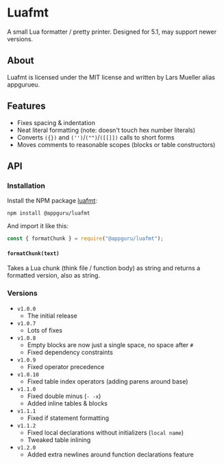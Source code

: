 # Luafmt

A small Lua formatter / pretty printer. Designed for 5.1, may support newer versions.

## About

Luafmt is licensed under the MIT license and written by Lars Mueller alias appgurueu.

## Features

* Fixes spacing & indentation
* Neat literal formatting (note: doesn't touch hex number literals)
* Converts `({})` and `('')`/`("")`/`([[]])` calls to short forms
* Moves comments to reasonable scopes (blocks or table constructors)

## API

### Installation

Install the NPM package [luafmt](https://npmjs.com/package/@appguru/luafmt):

```
npm install @appguru/luafmt
```

And import it like this:

```javascript
const { formatChunk } = require("@appguru/luafmt");
```

#### `formatChunk(text)`

Takes a Lua chunk (think file / function body) as string and returns a formatted version, also as string.

### Versions

* `v1.0.0`
  * The initial release
* `v1.0.7`
  * Lots of fixes
* `v1.0.8`
  * Empty blocks are now just a single space, no space after `#`
  * Fixed dependency constraints
* `v1.0.9`
  * Fixed operator precedence
* `v1.0.10`
  * Fixed table index operators (adding parens around base)
* `v1.1.0`
  * Fixed double minus (`- -x`)
  * Added inline tables & blocks
* `v1.1.1`
  * Fixed if statement formatting
* `v1.1.2`
  * Fixed local declarations without initializers (`local name`)
  * Tweaked table inlining
* `v1.2.0`
  * Added extra newlines around function declarations feature